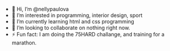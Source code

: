 - 👋 Hi, I’m @nellypaulova
- 👀 I’m interested in programming, interior design, sport
- 🌱 I’m currently learning html and css programming
- 💞️ I’m looking to collaborate on nothing right now.
- ⚡ Fun fact: I am doing the 75HARD challange, and training for a marathon.

<!---
nellypaulova/nellypaulova is a ✨ special ✨ repository because its `README.md` (this file) appears on your GitHub profile.
You can click the Preview link to take a look at your changes.
--->
